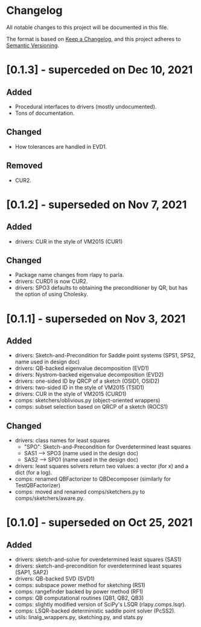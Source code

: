 # Changelog
All notable changes to this project will be documented in this file.

The format is based on [Keep a Changelog](https://keepachangelog.com/en/1.0.0/),
and this project adheres to [Semantic Versioning](https://semver.org/spec/v2.0.0.html).

# [0.1.3] - superceded on Dec 10, 2021
## Added
 - Procedural interfaces to drivers (mostly undocumented).
 - Tons of documentation.
## Changed
 - How tolerances are handled in EVD1.
## Removed
 - CUR2.

# [0.1.2] - superseded on Nov 7, 2021
## Added
 - drivers: CUR in the style of VM2015 (CUR1)
## Changed
 - Package name changes from rlapy to parla.
 - drivers: CURD1 is now CUR2.
 - drivers: SPO3 defaults to obtaining the preconditioner by QR, but has the option of using Cholesky.

# [0.1.1] - superseded on Nov 3, 2021
## Added
 - drivers: Sketch-and-Precondition for Saddle point systems (SPS1, SPS2, name used in design doc)
 - drivers: QB-backed eigenvalue decomposition (EVD1)
 - drivers: Nystrom-backed eigenvalue decomposition (EVD2)
 - drivers: one-sided ID by QRCP of a sketch (OSID1, OSID2)
 - drivers: two-sided ID in the style of VM2015 (TSID1)
 - drivers: CUR in the style of VM2015 (CURD1)
 - comps: sketchers/oblivious.py (object-oriented wrappers)
 - comps: subset selection based on QRCP of a sketch (ROCS1)
## Changed
 - drivers: class names for least squares
    * "SPO": Sketch-and-Precondition for Overdetermined least squares
    * SAS1 --> SPO3 (name used in the design doc)
    * SAS2 --> SPO1 (name used in the design doc)
 - drivers: least squares solvers return two values: a vector (for x) and a dict (for a log).
 - comps: renamed QBFactorizer to QBDecomposer (similarly for TestQBFactorizer)
 - comps: moved and renamed comps/sketchers.py to comps/sketchers/aware.py.

# [0.1.0] - superseded on Oct 25, 2021
## Added
 - drivers: sketch-and-solve for overdetermined least squares (SAS1)
 - drivers: sketch-and-precondition for overdetermined least squares (SAP1, SAP2)
 - drivers: QB-backed SVD (SVD1)
 - comps: subspace power method for sketching (RS1)
 - comps: rangefinder backed by power method (RF1)
 - comps: QB computational routines (QB1, QB2, QB3)
 - comps: slightly modified version of SciPy's LSQR (rlapy.comps.lsqr).
 - comps: LSQR-backed deterministic saddle point solver (PcSS2).
 - utils: linalg_wrappers.py, sketching.py, and stats.py
